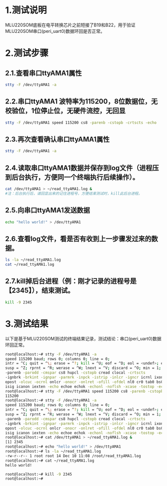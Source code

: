 
# 1.测试说明
MLU220SOM底板在电平转换芯片之前短接了B19和B22，用于验证MLU220SOM串口(peri_uart0)数据环回是否正常。
# 2.测试步骤
## 2.1.查看串口ttyAMA1属性
```bash
stty -F /dev/ttyAMA1 -a
```
## 2.2.串口ttyAMA1 波特率为115200，8位数据位，无校验位，1位停止位，无硬件流控，无回显
```bash
stty -F /dev/ttyAMA1 speed 115200 cs8 -parenb -cstopb -crtscts -echo
```
## 2.3.再次查看确认串口ttyAMA1属性
```bash
stty -F /dev/ttyAMA1 -a
```
## 2.4.读取串口ttyAMA1数据并保存到log文件（进程压到后台执行，方便同一个终端执行后续操作）。
```bash
cat /dev/ttyAMA1 > ~/read_ttyAMA1.log &
#注：后台执行后，请回显出来的记住进程号，方便结束测试时，kill此后台进程。
```
## 2.5.向串口ttyAMA1发送数据
```bash
echo "hello world!" > /dev/ttyAMA1
```
## 2.6.查看log文件，看是否有收到上一步骤发过来的数据。
```bash
ls -la ~/read_ttyAMA1.log
cat ~/read_ttyAMA1.log
```
## 2.7.kill掉后台进程（例：刚才记录的进程号是【2345】），结束测试。
```bash
kill -9 2345
```
# 3.测试结果
以下是基于MLU220SOM测试的终端结果记录，测试结论：串口(peri_uart0)数据环回正常。
```bash
root@localhost:~# stty -F /dev/ttyAMA1 -a
speed 115200 baud; rows 0; columns 0; line = 0;
intr = ^C; quit = ^\; erase = ^?; kill = ^U; eof = ^D; eol = <undef>; eol2 = <undef>; swtch = <undef>; start = ^Q; stop = ^S;
susp = ^Z; rprnt = ^R; werase = ^W; lnext = ^V; discard = ^O; min = 1; time = 0;
-parenb -parodd -cmspar cs8 hupcl -cstopb cread clocal -crtscts
-ignbrk -brkint -ignpar -parmrk -inpck -istrip -inlcr -igncr icrnl ixon -ixoff -iuclc -ixany -imaxbel -iutf8
opost -olcuc -ocrnl onlcr -onocr -onlret -ofill -ofdel nl0 cr0 tab0 bs0 vt0 ff0
isig icanon iexten -echo echoe echok -echonl -noflsh -xcase -tostop -echoprt echoctl echoke -flusho -extproc
root@localhost:~# stty -F /dev/ttyAMA1 speed 115200 cs8 -parenb -cstopb -crtscts -echo
115200
root@localhost:~# stty -F /dev/ttyAMA1 -a
speed 115200 baud; rows 0; columns 0; line = 0;
intr = ^C; quit = ^\; erase = ^?; kill = ^U; eof = ^D; eol = <undef>; eol2 = <undef>; swtch = <undef>; start = ^Q; stop = ^S;
susp = ^Z; rprnt = ^R; werase = ^W; lnext = ^V; discard = ^O; min = 1; time = 0;
-parenb -parodd -cmspar cs8 hupcl -cstopb cread clocal -crtscts
-ignbrk -brkint -ignpar -parmrk -inpck -istrip -inlcr -igncr icrnl ixon -ixoff -iuclc -ixany -imaxbel -iutf8
opost -olcuc -ocrnl onlcr -onocr -onlret -ofill -ofdel nl0 cr0 tab0 bs0 vt0 ff0
isig icanon iexten -echo echoe echok -echonl -noflsh -xcase -tostop -echoprt echoctl echoke -flusho -extproc
root@localhost:~# cat /dev/ttyAMA1 > ~/read_ttyAMA1.log &
[1] 2345
root@localhost:~# echo "hello world!" > /dev/ttyAMA1
root@localhost:~# ls -la ~/read_ttyAMA1.log
-rw-r--r-- 1 root root 14 Dec 10 11:08 /root/read_ttyAMA1.log
root@localhost:~# cat ~/read_ttyAMA1.log
hello world!

root@localhost:~# kill -9 2345
root@localhost:~#
```